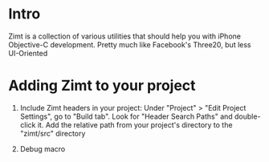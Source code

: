 # Intro

Zimt is a collection of various utilities that should help you with iPhone Objective-C development. Pretty much like Facebook's Three20, but less UI-Oriented

# Adding Zimt to your project

1. Include Zimt headers in your project: Under "Project" > "Edit Project Settings", go to "Build tab". Look for "Header Search Paths" and double-click
   it.  Add the relative path from your project's directory to the "zimt/src" directory

2. Debug macro